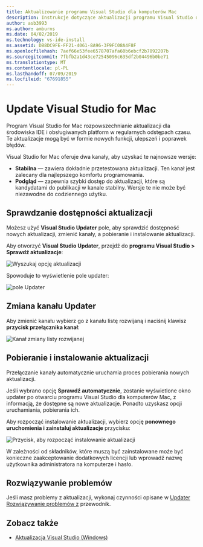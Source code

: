 ```yaml
---
title: Aktualizowanie programu Visual Studio dla komputerów Mac
description: Instrukcje dotyczące aktualizacji programu Visual Studio dla komputerów Mac i uzyskiwania dostępu do wersji w wersji zapoznawczej.
author: asb3993
ms.author: amburns
ms.date: 04/02/2019
ms.technology: vs-ide-install
ms.assetid: DB8DC9FE-FF21-4061-8A96-3F9FC08A4F8F
ms.openlocfilehash: 7aef66e53fee6578707afa60b6ebcf2b7892207b
ms.sourcegitcommit: 7fbfb2a1d43ce72545096c635df2b04496b0be71
ms.translationtype: MT
ms.contentlocale: pl-PL
ms.lasthandoff: 07/09/2019
ms.locfileid: "67691855"
---
```

# <a name="update-visual-studio-for-mac"></a>Update Visual Studio for Mac

Program Visual Studio for Mac rozpowszechnianie aktualizacji dla środowiska IDE i obsługiwanych platform w regularnych odstępach czasu. Te aktualizacje mogą być w formie nowych funkcji, ulepszeń i poprawek błędów.

Visual Studio for Mac oferuje dwa kanały, aby uzyskać te najnowsze wersje:

* **Stabilna** — zawiera dokładnie przetestowana aktualizacji. Ten kanał jest zalecany dla najlepszego komfortu programowania.
* **Podgląd** — zapewnia szybki dostęp do aktualizacji, które są kandydatami do publikacji w kanale stabilny. Wersje te nie może być niezawodne do codziennego użytku.

## <a name="checking-for-updates"></a>Sprawdzanie dostępności aktualizacji

Możesz użyć **Visual Studio Updater** pole, aby sprawdzić dostępność nowych aktualizacji, zmienić kanały, a pobieranie i instalowanie aktualizacji.

Aby otworzyć **Visual Studio Updater**, przejdź do **programu Visual Studio > Sprawdź aktualizacje**:

![Wyszukaj opcję aktualizacji](media/update-image1.png)

Spowoduje to wyświetlenie pole updater:

![pole Updater](media/update-image2.png)

## <a name="changing-the-updater-channel"></a>Zmiana kanału Updater

Aby zmienić kanału wybierz go z kanału listę rozwijaną i naciśnij klawisz **przycisk przełącznika kanał**:

![Kanał zmiany listy rozwijanej](media/update-image3.png)

## <a name="downloading-and-installing-updates"></a>Pobieranie i instalowanie aktualizacji

Przełączanie kanały automatycznie uruchamia proces pobierania nowych aktualizacji.

Jeśli wybrano opcję **Sprawdź automatycznie**, zostanie wyświetlone okno updater po otwarciu programu Visual Studio dla komputerów Mac, z informacją, że dostępne są nowe aktualizacje. Ponadto uzyskasz opcji uruchamiania, pobierania ich.

Aby rozpocząć instalowanie aktualizacji, wybierz opcję **ponownego uruchomienia i zainstaluj aktualizacje** przycisku:

![Przycisk, aby rozpocząć instalowanie aktualizacji](media/update-image4.png)

W zależności od składników, które muszą być zainstalowane może być konieczne zaakceptowanie dodatkowych licencji lub wprowadź nazwę użytkownika administratora na komputerze i hasło.

## <a name="troubleshooting"></a>Rozwiązywanie problemów

Jeśli masz problemy z aktualizacji, wykonaj czynności opisane w [Updater Rozwiązywanie problemów z](updater-troubleshooting.md) przewodnik.

## <a name="see-also"></a>Zobacz także

- [Aktualizacja Visual Studio (Windows)](/visualstudio/install/update-visual-studio)
